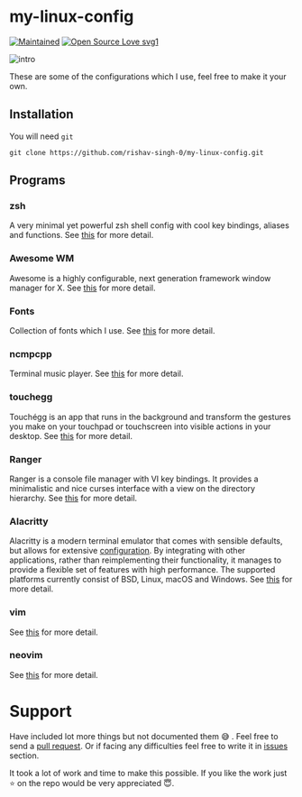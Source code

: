 # my-linux-config

[![Maintained](https://img.shields.io/badge/Maintained%3F-yes-green.svg)](https://github.com/rishav-singh-0/)
[![Open Source Love svg1](https://badges.frapsoft.com/os/v1/open-source.svg?v=103)](https://github.com/ellerbrock/open-source-badges/)

<!-- [![ForTheBadge built-with-swag](http://ForTheBadge.com/images/badges/built-with-swag.svg)](https://github.com/rishav-singh-0/)
[![Bash Shell](https://badges.frapsoft.com/bash/v1/bash.png?v=103)](https://github.com/rishav-singh-0/my-linux-config/) -->

![intro](https://github.com/rishav-singh-0/my-linux-config/blob/main/screenshots/intro-1.png?raw=true)

These are some of the configurations which I use, feel free to make it your own.

## Installation
You will need `git`

```
git clone https://github.com/rishav-singh-0/my-linux-config.git
```

## Programs

### zsh
A very minimal yet powerful zsh shell config with cool key bindings, aliases and functions. See [this](./zsh) for more detail.

### Awesome WM
Awesome is a highly configurable, next generation framework window manager for X. See [this](./awesome) for more detail.

### Fonts
Collection of fonts which I use. See [this](./fonts) for more detail.

### ncmpcpp
Terminal music player. See [this](./ncmpcpp) for more detail.

### touchegg
Touchégg is an app that runs in the background and transform the gestures you make on your touchpad or touchscreen into visible actions in your desktop. See [this](./touchegg) for more detail.

### Ranger
Ranger is a console file manager with VI key bindings. It provides a minimalistic and nice curses interface with a view on the directory hierarchy. See [this](./ranger) for more detail.

### Alacritty
Alacritty is a modern terminal emulator that comes with sensible defaults, but allows for extensive [configuration](./alacritty). By integrating with other applications, rather than reimplementing their functionality, it manages to provide a flexible set of features with high performance. The supported platforms currently consist of BSD, Linux, macOS and Windows. See [this](./alacritty) for more detail.

### vim
See [this](./vim) for more detail.

### neovim
See [this](./nvim) for more detail.

# Support
Have included lot more things but not documented them 😅 .
Feel free to send a [pull request](https://github.com/rishav-singh-0/my-linux-config/pulls).
Or if facing any difficulties feel free to write it in [issues](https://github.com/rishav-singh-0/my-linux-config/issues) section.

It took a lot of work and time to make this possible. If you like the work just ⭐ on the repo would be very appreciated 😇.
